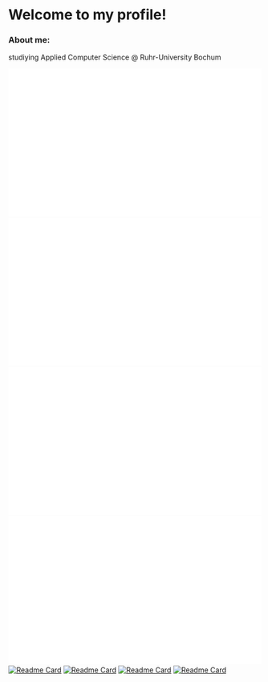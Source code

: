 # Welcome to my profile!
### About me:
studiying Applied Computer Science @ Ruhr-University Bochum

![](https://raw.githubusercontent.com/infinitel8p/github-stats/master/generated/overview.svg#gh-dark-mode-only)
![](https://raw.githubusercontent.com/infinitel8p/github-stats/master/generated/overview.svg#gh-light-mode-only)
![](https://raw.githubusercontent.com/infinitel8p/github-stats/master/generated/languages.svg#gh-dark-mode-only)
![](https://raw.githubusercontent.com/infinitel8p/github-stats/master/generated/languages.svg#gh-light-mode-only) 
[![Readme Card](https://github-readme-stats.vercel.app/api/pin/?username=infinitel8p&repo=PokeDex&show_owner=true)](https://github.com/infinitel8p/PokeDex)
[![Readme Card](https://github-readme-stats.vercel.app/api/pin/?username=infinitel8p&repo=Topspot&show_owner=true)](https://github.com/infinitel8p/Topspot)
[![Readme Card](https://github-readme-stats.vercel.app/api/pin/?username=infinitel8p&repo=proxy-settings&show_owner=true)](https://github.com/infinitel8p/proxy-settings)
[![Readme Card](https://github-readme-stats.vercel.app/api/pin/?username=infinitel8p&repo=weather-forecast&show_owner=true)](https://github.com/infinitel8p/weather-forecast)
